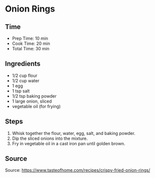 # Onion Rings

## Time

- Prep Time: 10 min
- Cook Time: 20 min
- Total Time: 30 min

## Ingredients

- 1/2 cup flour
- 1/2 cup water
- 1 egg
- 1 tsp salt
- 1/2 tsp baking powder
- 1 large onion, sliced
- vegetable oil (for frying)

## Steps

1. Whisk together the flour, water, egg, salt, and baking powder.
2. Dip the sliced onions into the mixture.
3. Fry in vegetable oil in a cast iron pan until golden brown.

## Source

Source: <https://www.tasteofhome.com/recipes/crispy-fried-onion-rings/>